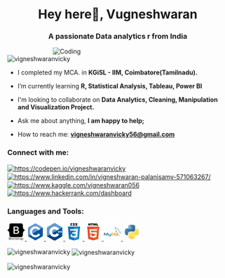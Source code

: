 <h1 align="center">Hey here👋, Vugneshwaran</h1>
<h3 align="center">A passionate Data analytics r from India</h3>
<img align="right" alt="Coding" width="400" src="https://raw.githubusercontent.com/abhisheknaiidu/abhisheknaiidu/master/code.gif">

<p align="left"> <img src="https://komarev.com/ghpvc/?username=vigneshwaranvicky&label=Profile%20views&color=0e75b6&style=flat" alt="vigneshwaranvicky" /> </p>

- I completed my MCA. in **KGiSL - IIM, Coimbatore(Tamilnadu).**

- I’m currently learning **R, Statistical Analysis, Tableau, Power BI**

- I'm looking to collaborate on **Data Analytics, Cleaning, Manipulation and Visualization Project.**

- Ask me about anything, **I am happy to help;**

- How to reach me: **vigneshwaranvicky56@gmail.com**

<h3 align="left">Connect with me:</h3>
<p align="left">
<a href="https://codepen.io/https://codepen.io/vigneshwaranvicky" target="blank"><img align="center" src="https://raw.githubusercontent.com/rahuldkjain/github-profile-readme-generator/master/src/images/icons/Social/codepen.svg" alt="https://codepen.io/vigneshwaranvicky" height="30" width="40" /></a>
<a href="https://linkedin.com/in/https://www.linkedin.com/in/vigneshwaran-palanisamy-571063267/" target="blank"><img align="center" src="https://raw.githubusercontent.com/rahuldkjain/github-profile-readme-generator/master/src/images/icons/Social/linked-in-alt.svg" alt="https://www.linkedin.com/in/vigneshwaran-palanisamy-571063267/" height="30" width="40" /></a>
<a href="https://kaggle.com/https://www.kaggle.com/vigneshwaran056" target="blank"><img align="center" src="https://raw.githubusercontent.com/rahuldkjain/github-profile-readme-generator/master/src/images/icons/Social/kaggle.svg" alt="https://www.kaggle.com/vigneshwaran056" height="30" width="40" /></a>
<a href="https://www.hackerrank.com/https://www.hackerrank.com/dashboard" target="blank"><img align="center" src="https://raw.githubusercontent.com/rahuldkjain/github-profile-readme-generator/master/src/images/icons/Social/hackerrank.svg" alt="https://www.hackerrank.com/dashboard" height="30" width="40" /></a>
</p>

<h3 align="left">Languages and Tools:</h3>
<p align="left"> <a href="https://getbootstrap.com" target="_blank" rel="noreferrer"> <img src="https://raw.githubusercontent.com/devicons/devicon/master/icons/bootstrap/bootstrap-plain-wordmark.svg" alt="bootstrap" width="40" height="40"/> </a> <a href="https://www.cprogramming.com/" target="_blank" rel="noreferrer"> <img src="https://raw.githubusercontent.com/devicons/devicon/master/icons/c/c-original.svg" alt="c" width="40" height="40"/> </a> <a href="https://www.w3schools.com/cpp/" target="_blank" rel="noreferrer"> <img src="https://raw.githubusercontent.com/devicons/devicon/master/icons/cplusplus/cplusplus-original.svg" alt="cplusplus" width="40" height="40"/> </a> <a href="https://www.w3schools.com/css/" target="_blank" rel="noreferrer"> <img src="https://raw.githubusercontent.com/devicons/devicon/master/icons/css3/css3-original-wordmark.svg" alt="css3" width="40" height="40"/> </a> <a href="https://www.w3.org/html/" target="_blank" rel="noreferrer"> <img src="https://raw.githubusercontent.com/devicons/devicon/master/icons/html5/html5-original-wordmark.svg" alt="html5" width="40" height="40"/> </a> <a href="https://www.mysql.com/" target="_blank" rel="noreferrer"> <img src="https://raw.githubusercontent.com/devicons/devicon/master/icons/mysql/mysql-original-wordmark.svg" alt="mysql" width="40" height="40"/> </a> <a href="https://www.python.org" target="_blank" rel="noreferrer"> <img src="https://raw.githubusercontent.com/devicons/devicon/master/icons/python/python-original.svg" alt="python" width="40" height="40"/> </a> </p>

<p><img align="left" src="https://github-readme-stats.vercel.app/api/top-langs?username=vigneshwaranvicky&show_icons=true&locale=en&layout=compact" alt="vigneshwaranvicky" /></p>

<p>&nbsp;<img align="center" src="https://github-readme-stats.vercel.app/api?username=vigneshwaranvicky&show_icons=true&locale=en" alt="vigneshwaranvicky" /></p>

<p><img align="center" src="https://github-readme-streak-stats.herokuapp.com/?user=vigneshwaranvicky&" alt="vigneshwaranvicky" /></p>
